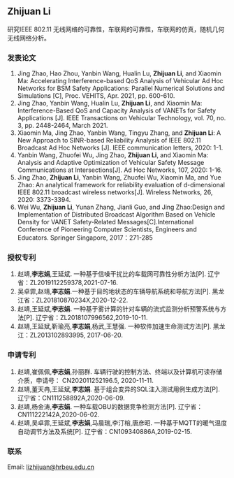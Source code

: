 ## Zhijuan Li

研究IEEE 802.11 无线网络的可靠性，车联网的可靠性，车联网的仿真，随机几何无线网络分析。

### 发表论文

1. Jing Zhao, Hao Zhou, Yanbin Wang, Hualin Lu, **Zhijuan Li**, and Xiaomin Ma: Accelerating Interference-based QoS Analysis of Vehicular Ad Hoc Networks for BSM Safety Applications: Parallel Numerical Solutions and Simulations [C], Proc. VEHITS, Apr. 2021, pp. 600-610.
2. Jing Zhao, Yanbin Wang, Hualin Lu, **Zhijuan Li**, and Xiaomin Ma: Interference-Based QoS and Capacity Analysis of VANETs for Safety Applications [J]. IEEE Transactions on Vehicular Technology, vol. 70, no. 3, pp. 2448-2464, March 2021.
3. Xiaomin Ma, Jing Zhao, Yanbin Wang, Tingyu Zhang, and **Zhijuan Li**: A New Approach to SINR-based Reliability Analysis of IEEE 802.11 Broadcast Ad Hoc Networks [J]. IEEE communication letters, 2020: 1-1.
4. Yanbin Wang, Zhuofei Wu, Jing Zhao, **Zhijuan Li**, and Xiaomin Ma: Analysis and Adaptive Optimization of Vehicular Safety Message Communications at Intersections[J]. Ad Hoc Networks, 107, 2020: 1-16.
5. Jing Zhao, **Zhijuan Li**, Yanbin Wang, Zhuofei Wu, Xiaomin Ma, and Yue Zhao: An analytical framework for reliability evaluation of d-dimensional IEEE 802.11 broadcast wireless networks[J]. Wireless Networks, 26, 2020: 3373-3394.
6. Wei Wu, **Zhijuan Li**, Yunan Zhang, Jianli Guo, and Jing Zhao:Design and Implementation of Distributed Broadcast Algorithm Based on Vehicle Density for VANET Safety-Related Messages[C].International Conference of Pioneering Computer Scientists, Engineers and Educators. Springer Singapore, 2017：271-285

### 授权专利
1. 赵靖,**李志娟**,王延斌. 一种基于信噪干扰比的车载网可靠性分析方法[P]. 辽宁省：ZL2019112259378,2021-07-16.
2. 吴卓霏,赵靖,**李志娟**.一种基于目的地状态的车辆导航系统和导航方法[P]. 黑龙江省：ZL201810870234X,2020-12-22.
3. 赵靖,王延斌,**李志娟**. 一种基于雾计算的针对车辆的流式监测分析预警系统与方法[P]. 辽宁省：ZL2018107996562,2019-10-11.
4. 赵靖,王延斌,靳瑜亮,**李志娟**,杨武,王慧强. 一种软件加速生命测试方法[P]. 黑龙江：ZL2013102893995, 2017-06-20.

### 申请专利
1. 赵靖,崔佩佩,**李志娟**,孙丽群. 车辆行驶的控制方法、终端以及计算机可读存储介质，申请号： CN202011252196.5, 2020-11-11.
2. 赵靖,董天冉,王延斌,**李志娟**. 基于组合变异的SQL注入测试用例生成方法[P]. 辽宁省：CN111258892A,2020-06-09.
3. 赵靖,杨金涛,**李志娟**. 一种车载OBU的数据竞争检测方法[P]. 辽宁省：CN111222142A,2020-06-02.
4. 赵靖,吴卓霏,王延斌,**李志娟**,马晨瑞,李汀榕,唐彦昭. 一种基于MQTT的暖气温度自动调节方法及系统[P]. 辽宁省：CN109340886A,2019-02-15.

### 联系

Email: lizhijuan@hrbeu.edu.cn
